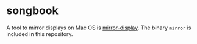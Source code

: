 # songbook

A tool to mirror displays  on Mac OS is
[mirror-display](https://github.com/fcanas/mirror-displays).
The binary `mirror` is included in this repository.
